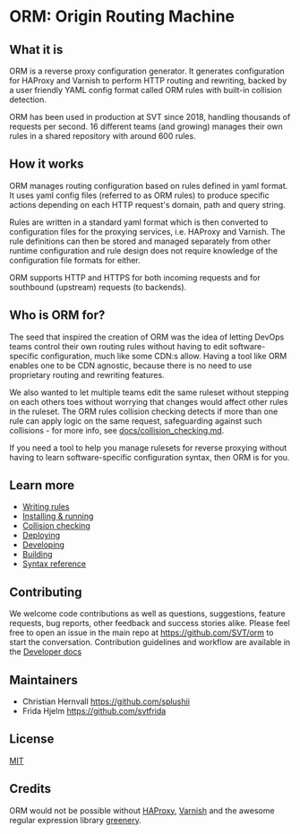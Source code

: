 # ORM: Origin Routing Machine

## What it is

ORM is a reverse proxy configuration generator. It generates configuration for HAProxy and Varnish to perform HTTP routing and rewriting, backed by a user friendly YAML config format called ORM rules with built-in collision detection.

ORM has been used in production at SVT since 2018, handling thousands of requests per second. 16 different teams (and growing) manages their own rules in a shared repository with around 600 rules.

## How it works

ORM manages routing configuration based on rules defined in yaml format. It uses yaml config files (referred to as ORM rules) to produce specific actions depending on each HTTP request's domain, path and query string.

Rules are written in a standard yaml format which is then converted to configuration files for the proxying services, i.e. HAProxy and Varnish. The rule definitions can then be stored and managed separately from other runtime configuration and rule design does not require knowledge of the configuration file formats for either.

ORM supports HTTP and HTTPS for both incoming requests and for southbound (upstream) requests (to backends).

## Who is ORM for?

The seed that inspired the creation of ORM was the idea of letting DevOps teams control their own routing rules without having to edit software-specific configuration, much like some CDN:s allow. Having a tool like ORM enables one to be CDN agnostic, because there is no need to use proprietary routing and rewriting features.

We also wanted to let multiple teams edit the same ruleset without stepping on each others toes without worrying that changes would affect other rules in the ruleset. The ORM rules collision checking detects if more than one rule can apply logic on the same request, safeguarding against such collisions - for more info, see [docs/collision_checking.md](docs/collision_checking.md).

If you need a tool to help you manage rulesets for reverse proxying without having to learn software-specific configuration syntax, then ORM is for you.

## Learn more

* [Writing rules](docs/rules.md)
* [Installing & running](docs/running.md)
* [Collision checking](docs/collision_checking.md)
* [Deploying](docs/deploying.md)
* [Developing](docs/developing.md)
* [Building](docs/building.md)
* [Syntax reference](docs/syntax_reference.md)

## Contributing

We welcome code contributions as well as questions, suggestions, feature requests, bug reports, other feedback and success stories alike. Please feel free to open an issue in the main repo at https://github.com/SVT/orm to start the conversation. Contribution guidelines and workflow are available in the [Developer docs](docs/developing.md)

## Maintainers

- Christian Hernvall https://github.com/splushii
- Frida Hjelm https://github.com/svtfrida

## License

[MIT](LICENSE.txt)

## Credits

ORM would not be possible without [HAProxy](http://www.haproxy.org/), [Varnish](https://varnish-cache.org/) and the awesome regular expression library [greenery](https://qntm.org/greenery).
